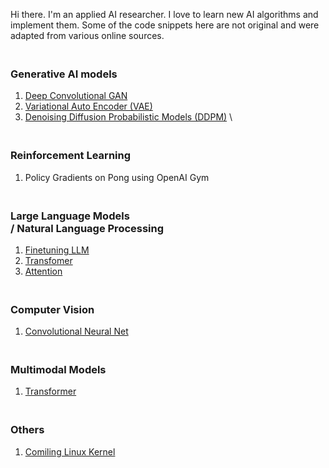 Hi there. I'm an applied AI researcher. I love to learn new AI algorithms and implement them. Some of the code snippets here are not original and were adapted from various online sources.

### <br/> Generative AI models
1. [Deep Convolutional GAN](https://github.com/vishwa-explore/DC-GAN)
2. [Variational Auto Encoder (VAE)]()
3. [Denoising Diffusion Probabilistic Models (DDPM)]() \\


### <br/> Reinforcement Learning
1. Policy Gradients on Pong using OpenAI Gym


### <br/> Large Language Models <br/> / Natural Language Processing
1. [Finetuning LLM]()
2. [Transfomer]()
3. [Attention]()


### <br/> Computer Vision
1. [Convolutional Neural Net]()


### <br/> Multimodal Models
1. [Transformer]()


### <br/> Others
1. [Comiling Linux Kernel]()
